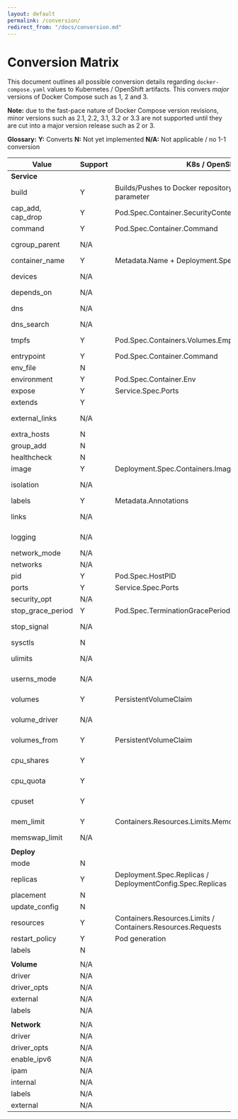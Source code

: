 ```yaml
---
layout: default
permalink: /conversion/
redirect_from: "/docs/conversion.md"
---
```


# Conversion Matrix

This document outlines all possible conversion details regarding `docker-compose.yaml` values to Kubernetes / OpenShift artifacts. This convers *major* versions of Docker Compose such as 1, 2 and 3.

__Note:__ due to the fast-pace nature of Docker Compose version revisions, minor versions such as 2.1, 2.2, 3.1, 3.2 or 3.3 are not supported until they are cut into a major version release such as 2 or 3.

__Glossary:__
__Y:__ Converts
__N:__ Not yet implemented
__N/A:__ Not applicable / no 1-1 conversion

| Value             | Support | K8s / OpenShift                                                  | Notes                                                                                                          |
|-------------------|---------|------------------------------------------------------------------|----------------------------------------------------------------------------------------------------------------|
| __Service__       |         |                                                                  |                                                                                                                |
| build             | Y       | Builds/Pushes to Docker repository. See `--build` parameter      | Only supported on Version 1/2 of Docker Compose                                                                |
| cap_add, cap_drop | Y       | Pod.Spec.Container.SecurityContext.Capabilities.Add/Drop         |                                                                                                                |
| command           | Y       | Pod.Spec.Container.Command                                       |                                                                                                                |
| cgroup_parent     | N/A     |                                                                  | Not supported within Kubernetes. See issue https://github.com/kubernetes/kubernetes/issues/11986               |
| container_name    | Y       | Metadata.Name + Deployment.Spec.Containers.Name                  |                                                                                                                |
| devices           | N/A     |                                                                  | Not supported within Kubernetes, See issue https://github.com/kubernetes/kubernetes/issues/5607                |
| depends_on        | N/A     |                                                                  | No 1-1 mapping, Kubernetes uses a flat architecture                                                            |
| dns               | N/A     |                                                                  | Not used within Kubernetes. Kubernetes uses a managed DNS server                                               |
| dns_search        | N/A     |                                                                  | See `dns` key                                                                                                  |
| tmpfs             | Y       | Pod.Spec.Containers.Volumes.EmptyDir                             | Creates emptyDirvolume with medium set to Memory & mounts given directory inside container                     |
| entrypoint        | Y       | Pod.Spec.Container.Command                                       | Same as command                                                                                                |
| env_file          | N       |                                                                  |                                                                                                                |
| environment       | Y       | Pod.Spec.Container.Env                                           |                                                                                                                |
| expose            | Y       | Service.Spec.Ports                                               |                                                                                                                |
| extends           | Y       |                                                                  | Extends by utilizing the same image supplied                                                                   |
| external_links    | N/A     |                                                                  | Kubernetes uses a flat-structure for all containers and thus external_links does not have a 1-1 conversion     |
| extra_hosts       | N       |                                                                  |                                                                                                                |
| group_add         | N       |                                                                  |                                                                                                                |
| healthcheck       | N       |                                                                  |                                                                                                                |
| image             | Y       | Deployment.Spec.Containers.Image                                 |                                                                                                                |
| isolation         | N/A     |                                                                  | Not applicable as this applies to Windows with HyperV support                                                  |
| labels            | Y       | Metadata.Annotations                                             |                                                                                                                |
| links             | N/A     |                                                                  | All containers in the same pod are accessible in Kubernetes                                                    |
| logging           | N/A     |                                                                  | Kubernetes has built-in logging support at the node-level                                                      |
| network_mode      | N/A     |                                                                  | Kubernetes uses it's own cluster networking                                                                    |
| networks          | N/A     |                                                                  | See `networks` key                                                                                             |
| pid               | Y       | Pod.Spec.HostPID                                                 |                                                                                                                |
| ports             | Y       | Service.Spec.Ports                                               |                                                                                                                |
| security_opt      | N/A     |                                                                  | Kubernetes uses it's own container naming scheme                                                               |
| stop_grace_period | Y       | Pod.Spec.TerminationGracePeriodSeconds                           |                                                                                                                |
| stop_signal       | N/A     |                                                                  | Not supported within Kubernetes. See issue https://github.com/kubernetes/kubernetes/issues/30051               |
| sysctls           | N       |                                                                  |                                                                                                                |
| ulimits           | N/A     |                                                                  | Not supported within Kubernetes. See issue https://github.com/kubernetes/kubernetes/issues/3595                |
| userns_mode       | N/A     |                                                                  | Not supported within Kubernetes and ignored in Docker Compose Version 3                                        |
| volumes           | Y       | PersistentVolumeClaim                                            | Creates a PersistentVolumeClaim. Can only be created if there is already a PersistentVolume within the cluster |
| volume_driver     | N/A     |                                                                  | Different plugins for different volumes, see: https://kubernetes.io/docs/concepts/storage/volumes/             |
| volumes_from      | Y       | PersistentVolumeClaim                                            | Creates a PersistentVolumeClaim that is both shared by deployment and deployment config (OpenShift)            |
| cpu_shares        | Y       |                                                                  | No direct mapping, use `resources` key within Docker Compose Version 3 `deploy`                                |
| cpu_quota         | Y       |                                                                  | No direct mapping, use `resources` key within Docker Compose Version 3 `deploy`                                |
| cpuset            | Y       |                                                                  | No direct mapping, use `resources` key within Docker Compose Version 3 `deploy`                                |
| mem_limit         | Y       | Containers.Resources.Limits.Memory                               | Maps, but recommended to use `resources` key within Version 3 `deploy`                                         |
| memswap_limit     | N/A     |                                                                  | Removed in V3+, use mem_limit                                                                                  |
|                   |         |                                                                  |                                                                                                                |
| __Deploy__        |         |                                                                  |                                                                                                                |
| mode              | N       |                                                                  |                                                                                                                |
| replicas          | Y       | Deployment.Spec.Replicas / DeploymentConfig.Spec.Replicas        |                                                                                                                |
| placement         | N       |                                                                  |                                                                                                                |
| update_config     | N       |                                                                  |                                                                                                                |
| resources         | Y       | Containers.Resources.Limits / Containers.Resources.Requests      | Supports memory/cpu limits as well as memory/cpu requests                                                      |
| restart_policy    | Y       | Pod generation                                                   | This generated a Pod, see the [user guide on restart](http://kompose.io/user-guide/#restart)                   |
| labels            | N       |                                                                  |                                                                                                                |
|                   |         |                                                                  |                                                                                                                |
| __Volume__        | N/A     |                                                                  |                                                                                                                |
| driver            | N/A     |                                                                  |                                                                                                                |
| driver_opts       | N/A     |                                                                  |                                                                                                                |
| external          | N/A     |                                                                  |                                                                                                                |
| labels            | N/A     |                                                                  |                                                                                                                |
|                   |         |                                                                  |                                                                                                                |
| __Network__       | N/A     |                                                                  |                                                                                                                |
| driver            | N/A     |                                                                  |                                                                                                                |
| driver_opts       | N/A     |                                                                  |                                                                                                                |
| enable_ipv6       | N/A     |                                                                  |                                                                                                                |
| ipam              | N/A     |                                                                  |                                                                                                                |
| internal          | N/A     |                                                                  |                                                                                                                |
| labels            | N/A     |                                                                  |                                                                                                                |
| external          | N/A     |                                                                  |                                                                                                                |

